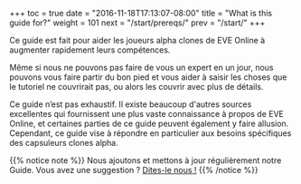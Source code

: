 +++ toc = true date = "2016-11-18T17:13:07-08:00" title = "What is this guide for?" weight = 101 next = "/start/prereqs/" prev = "/start/" +++

Ce guide est fait pour aider les joueurs alpha clones de EVE Online à augmenter rapidement leurs compétences.

Même si nous ne pouvons pas faire de vous un expert en un jour, nous pouvons vous faire partir du bon pied et vous aider à saisir les choses que le tutoriel ne couvrirait pas, ou alors les couvrir avec plus de détails.

Ce guide n’est pas exhaustif. Il existe beaucoup d'autres sources excellentes qui fournissent une plus vaste connaissance à propos de EVE Online, et certaines parties de ce guide peuvent également y faire allusion. Cependant, ce guide vise à répondre en particulier aux besoins spécifiques des capsuleurs clones alpha.

{{% notice note %}} Nous ajoutons et mettons à jour régulièrement notre Guide. Vous avez une suggestion ? [Dites-le nous !](https://github.com/ayust/alpha-guide/issues/new) {{% /notice %}}